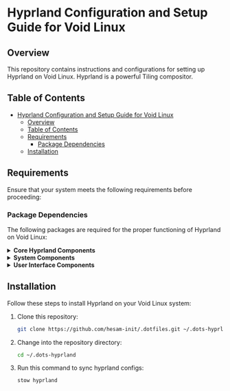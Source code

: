 # Hyprland Configuration and Setup Guide for Void Linux

<!-- ![Hyprland Logo](link_to_logo) -->

## Overview

This repository contains instructions and configurations for setting up Hyprland on Void Linux. Hyprland is a powerful Tiling compositor.

## Table of Contents

- [Hyprland Configuration and Setup Guide for Void Linux](#hyprland-configuration-and-setup-guide-for-void-linux)
  - [Overview](#overview)
  - [Table of Contents](#table-of-contents)
  - [Requirements](#requirements)
    - [Package Dependencies](#package-dependencies)
  - [Installation](#installation)

## Requirements

Ensure that your system meets the following requirements before proceeding:

### Package Dependencies

The following packages are required for the proper functioning of Hyprland on Void Linux:

<details>
  <summary><strong>Core Hyprland Components</strong></summary>

  - [Void-Hyprland](https://github.com/Makrennel/hyprland-void)
  - hyprland
  - hyprland-protocols
  - xdg-desktop-portal-hyprland
  - xdg-desktop-portal
</details>

<details>
  <summary><strong>System Components</strong></summary>

  - dbus : service
  - seatd : service
  - elogind : service
  - polkit : service
  - polkit-kde-agent
  - [ly](https://github.com/fairyglade/ly) : service
  - mesa-dri
  - pipewire
  - pipewire-pulse
  - pipewire-devel
  - stow
</details>

<details>
  <summary><strong>User Interface Components</strong></summary>

  - waybar
  - swaybg
  - swaylock or [swaylock-effects](https://github.com/mortie/swaylock-effects)
  - grim
  - slurp
  - jq
  - wl-clipboard
  - libnotify
  - dunst
  - swayidle
  - swappy
  - cliphist
  - rofi
  - wlogout
  - font-awesome
</details>

## Installation

Follow these steps to install Hyprland on your Void Linux system:

1. Clone this repository:

   ```bash
   git clone https://github.com/hesam-init/.dotfiles.git ~/.dots-hyprland
   ```

2. Change into the repository directory:

   ```bash
   cd ~/.dots-hyprland
   ```

3. Run this command to sync hyprland configs:

   ```bash
   stow hyprland
   ```